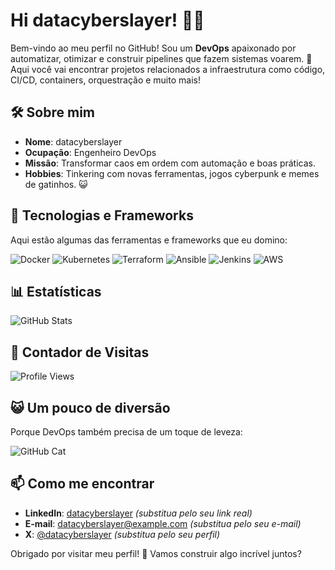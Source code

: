 # Hi **datacyberslayer**! 👨‍💻

Bem-vindo ao meu perfil no GitHub! Sou um **DevOps** apaixonado por automatizar, otimizar e construir pipelines que fazem sistemas voarem. 🚀 Aqui você vai encontrar projetos relacionados a infraestrutura como código, CI/CD, containers, orquestração e muito mais!

## 🛠️ Sobre mim
- **Nome**: datacyberslayer
- **Ocupação**: Engenheiro DevOps
- **Missão**: Transformar caos em ordem com automação e boas práticas.
- **Hobbies**: Tinkering com novas ferramentas, jogos cyberpunk e memes de gatinhos. 😺

## 🚀 Tecnologias e Frameworks
Aqui estão algumas das ferramentas e frameworks que eu domino:

![Docker](https://img.shields.io/badge/Docker-%230db7ed.svg?style=for-the-badge&logo=docker&logoColor=white)
![Kubernetes](https://img.shields.io/badge/Kubernetes-%23326ce5.svg?style=for-the-badge&logo=kubernetes&logoColor=white)
![Terraform](https://img.shields.io/badge/Terraform-%235835CC.svg?style=for-the-badge&logo=terraform&logoColor=white)
![Ansible](https://img.shields.io/badge/Ansible-%231A1918.svg?style=for-the-badge&logo=ansible&logoColor=white)
![Jenkins](https://img.shields.io/badge/Jenkins-%232C5263.svg?style=for-the-badge&logo=jenkins&logoColor=white)
![AWS](https://img.shields.io/badge/AWS-%23FF9900.svg?style=for-the-badge&logo=amazon-aws&logoColor=white)

## 📊 Estatísticas
![GitHub Stats](https://github-readme-stats.vercel.app/api?username=datacyberslayer&show_icons=true&theme=radical)

## 👀 Contador de Visitas
![Profile Views](https://komarev.com/ghpvc/?username=datacyberslayer&color=blueviolet)

## 😺 Um pouco de diversão
Porque DevOps também precisa de um toque de leveza:

![GitHub Cat](https://media.giphy.com/media/JIX9t2j0ZTN9S/giphy.gif)

## 📫 Como me encontrar
- **LinkedIn**: [datacyberslayer](https://linkedin.com/in/datacyberslayer) *(substitua pelo seu link real)*
- **E-mail**: datacyberslayer@example.com *(substitua pelo seu e-mail)*
- **X**: [@datacyberslayer](https://x.com/datacyberslayer) *(substitua pelo seu perfil)*

Obrigado por visitar meu perfil! 🚀 Vamos construir algo incrível juntos?
